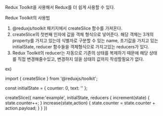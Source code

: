 Redux Toolkit을 사용해서 Redux를 더 쉽게 사용할 수 있다.

Redux Toolkit의 사용법

1. @reduxjs/toolkit 패키지에서 createSlice 함수를 가져온다.
2. createSlice의 첫번째 인자에 값을 객체 형식으로 넣어준다.
   해당 객체는 3개의 property를 가지고 있는데 식별자로 구분할 수 있는 name,
   초기값을 가지고 있는 initialState, reducer 함수들을 객체형식으로 가지고있는 reducers가 있다.
3. Redux Toolkit의 reducer는 자동으로 기존의 상태를 복제하기 때문에 해당 상태를 직접 변경해줄수있고,
   변경하지 않을 상태의 값까지 작성할필요가 없다.

ex) 

import { createSlice } from '@reduxjs/toolkit';

const initialState = { counter: 0, text: '' };

createSlice({
    name:'example',
    initialState,
    reducers {
        increment(state) {
            state.counter++;
            <!-- state값을 직접 변경하고, 사용하지 않을 상태값인 text를 굳이 작성할 필요없음  -->
        }
        increase(state,action) {
            state.counter = state.counter + action.payload;
        }
    }
})